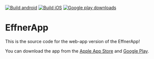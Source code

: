 [![Build android](https://github.com/EffnerApp/effnerapp-web/actions/workflows/android.yml/badge.svg)](https://github.com/EffnerApp/effnerapp-web/actions/workflows/android.yml) [![Build iOS](https://github.com/EffnerApp/effnerapp-web/actions/workflows/ios.yml/badge.svg)](https://github.com/EffnerApp/effnerapp-web/actions/workflows/ios.yml)
[![Google play downloads](https://img.shields.io/endpoint?color=green&logo=google-play&url=https%3A%2F%2Fplayshields.herokuapp.com%2Fplay%3Fi%3Dde.effnerapp.effner%26l%3DDownloads%26m%3D%24installs)](https://go.effner.app/android)
# EffnerApp
This is the source code for the web-app version of the EffnerApp!

You can download the app from the [Apple App Store](https://go.effner.app/ios) and [Google Play](https://go.effner.app/android).
